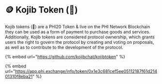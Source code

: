 # 🪙 Kojib Token (💬)

Kojib tokens (💬) are a PHI20 Token & live on the PHI Network Blockchain they can be used as a form of payment to purchase goods and services. Additionally, Kojib tokens are considered protocol ownership, which grants users the right to govern the protocol by creating and voting on proposals, as well as to contribute to the development of the protocol.

{% embed url="https://github.com/kojibchat/kojibtoken" %}

{% embed url="https://app.phi.exchange/info/token/0x1e3c681cef5ee05112187f61d21401310f8eba21" %}
